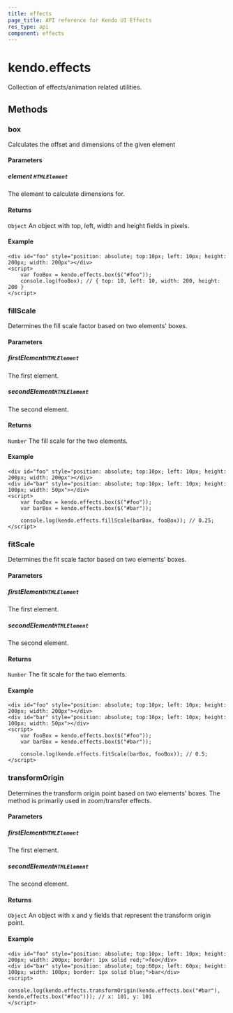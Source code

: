 ```yaml
---
title: effects
page_title: API reference for Kendo UI Effects
res_type: api
component: effects
---
```


# kendo.effects

Collection of effects/animation related utilities.

## Methods

### box
Calculates the offset and dimensions of the given element

#### Parameters

##### element `HTMLElement`
The element to calculate dimensions for.

#### Returns
`Object` An object with top, left, width and height fields in pixels.

#### Example
    <div id="foo" style="position: absolute; top:10px; left: 10px; height: 200px; width: 200px"></div>
    <script>
        var fooBox = kendo.effects.box($("#foo"));
        console.log(fooBox); // { top: 10, left: 10, width: 200, height: 200 }
    </script>


### fillScale
Determines the fill scale factor based on two elements' boxes.

#### Parameters

##### firstElement`HTMLElement`
The first element.

##### secondElement`HTMLElement`
The second element.

#### Returns
`Number` The fill scale for the two elements.

#### Example
    <div id="foo" style="position: absolute; top:10px; left: 10px; height: 200px; width: 200px"></div>
    <div id="bar" style="position: absolute; top:10px; left: 10px; height: 100px; width: 50px"></div>
    <script>
        var fooBox = kendo.effects.box($("#foo"));
        var barBox = kendo.effects.box($("#bar"));

        console.log(kendo.effects.fillScale(barBox, fooBox)); // 0.25;
    </script>

### fitScale
Determines the fit scale factor based on two elements' boxes.

#### Parameters

##### firstElement`HTMLElement`
The first element.

##### secondElement`HTMLElement`
The second element.

#### Returns
`Number` The fit scale for the two elements.

#### Example

    <div id="foo" style="position: absolute; top:10px; left: 10px; height: 200px; width: 200px"></div>
    <div id="bar" style="position: absolute; top:10px; left: 10px; height: 100px; width: 50px"></div>
    <script>
        var fooBox = kendo.effects.box($("#foo"));
        var barBox = kendo.effects.box($("#bar"));

        console.log(kendo.effects.fitScale(barBox, fooBox)); // 0.5;
    </script>

### transformOrigin
Determines the transform origin point based on two elements' boxes. The method is primarily used in zoom/transfer effects.

#### Parameters

##### firstElement`HTMLElement`
The first element.

##### secondElement`HTMLElement`
The second element.

#### Returns
`Object` An object with x and y fields that represent the transform origin point.

#### Example

    <div id="foo" style="position: absolute; top:10px; left: 10px; height: 200px; width: 200px; border: 1px solid red;">foo</div>
    <div id="bar" style="position: absolute; top:60px; left: 60px; height: 100px; width: 100px; border: 1px solid blue;">bar</div>
    <script>
        console.log(kendo.effects.transformOrigin(kendo.effects.box("#bar"), kendo.effects.box("#foo"))); // x: 101, y: 101
    </script>

